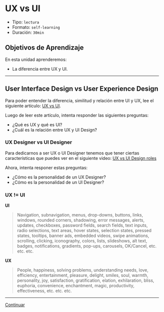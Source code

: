 # UX vs UI

- Tipo: `lectura`
- Formato: `self-learning`
- Duración: `30min`

## Objetivos de Aprendizaje

En esta unidad aprenderemos:

* La diferencia entre UX y UI.

***

## User Interface Design vs User Experience Design

Para poder entender la diferencia, similitud y relación entre UI y UX, lee el siguiente artículo: <a href="http://blog.acantu.com/que-es-ux-y-ui/" target="_blank">UX vs UI</a>. 

Luego de leer este artículo, intenta responder las siguientes preguntas:

* ¿Qué es UX y qué es UI?
* ¿Cuál es la relación entre UX y UI Design?

### UX Designer vs UI Designer

Para dedicarnos a ser UX o UI Designer tenemos que tener ciertas características que puedes ver en el siguiente video: [UX vs UI Design roles](https://www.youtube.com/watch?v=ft5TzxG-LAc)

Ahora, intenta responer estas preguntas:

* ¿Cómo es la personalidad de un UX Designer?
* ¿Cómo es la personalidad de un UI Designer?

### UX != UI

**UI**

> Navigation, subnavigation, menus, drop-downs, buttons, links, windows, rounded corners, shadowing, error messages, alerts, updates, checkboxes, password fields, search fields, text inputs, radio selections, text areas, hover states, selection states, pressed states, tooltips, banner ads, embedded videos, swipe animations, scrolling, clicking, iconography, colors, lists, slideshows, alt text, badges, notifications, gradients, pop-ups, carousels, OK/Cancel, etc. etc. etc.


**UX**

> People, happiness, solving problems, understanding needs, love, efficiency, entertainment, pleasure, delight, smiles, soul, warmth, personality, joy, satisfaction, gratification, elation, exhilaration, bliss, euphoria, convenience, enchantment, magic, productivity, effectiveness, etc. etc. etc.

***

[Continuar](/01-bootcamp/03-user-experience-design-bootcamp-2017-2/00-intro-ux-design/04-navigation.md)